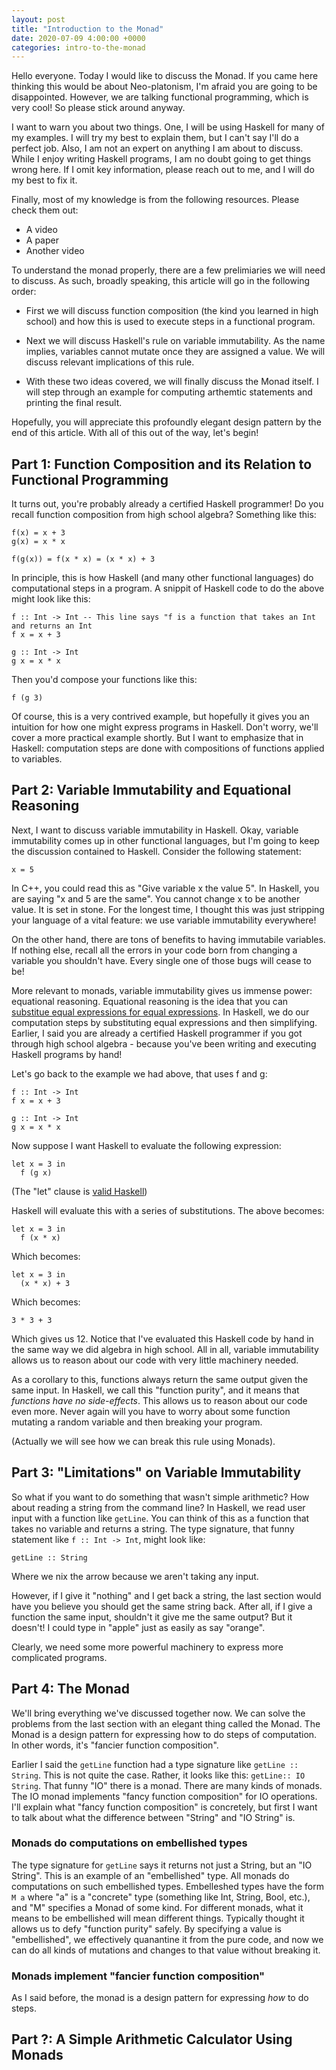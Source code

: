 ```yaml
---
layout: post
title: "Introduction to the Monad"
date: 2020-07-09 4:00:00 +0000
categories: intro-to-the-monad
---
```


Hello everyone. Today I would like to discuss the Monad. If you came here thinking this would
be about Neo-platonism, I'm afraid you are going to be disappointed. However, we are talking
functional programming, which is very cool! So please stick around anyway.

I want to warn you about two things. One, I will be using Haskell for many of my examples. I will
try my best to explain them, but I can't say I'll do a perfect job. Also, I am not an expert on
anything I am about to discuss. While I enjoy writing Haskell programs, I am no doubt going to
get things wrong here. If I omit key information, please reach out to me, and I will do my best
to fix it.

Finally, most of my knowledge is from the following resources. Please check them out:

* A video
* A paper
* Another video

To understand the monad properly, there are a few prelimiaries we will need to discuss. As such, broadly
speaking, this article will go in the following order:

* First we will discuss function composition (the kind you learned in high school) and how this
is used to execute steps in a functional program.

* Next we will discuss Haskell's rule on variable immutability. As the name implies, variables
cannot mutate once they are assigned a value. We will discuss relevant implications of this rule.

* With these two ideas covered, we will finally discuss the Monad itself. I will step through
an example for computing arthemtic statements and printing the final result.

Hopefully, you will appreciate this profoundly elegant design pattern by the end of this article.
With all of this out of the way, let's begin!

## Part 1: Function Composition and its Relation to Functional Programming
It turns out, you're probably already a certified Haskell programmer! Do you recall function composition from
high school algebra? Something like this:

```
f(x) = x + 3
g(x) = x * x

f(g(x)) = f(x * x) = (x * x) + 3
```

In principle, this is how Haskell (and many other functional languages) do computational steps in a program.
A snippit of Haskell code to do the above might look like this:

```
f :: Int -> Int -- This line says "f is a function that takes an Int and returns an Int
f x = x + 3

g :: Int -> Int
g x = x * x
```

Then you'd compose your functions like this:

```
f (g 3)
```

Of course, this is a very contrived example, but hopefully it gives you an intuition for how one might express
programs in Haskell. Don't worry, we'll cover a more practical example shortly. But I want to emphasize
that in Haskell: computation steps are done with compositions of functions applied to variables.

## Part 2: Variable Immutability and Equational Reasoning
Next, I want to discuss variable immutability in Haskell. Okay, variable immutability comes up in other
functional languages, but I'm going to keep the discussion contained to Haskell. Consider the following
statement:

```
x = 5
```

In C++, you could read this as "Give variable x the value 5". In Haskell, you are saying "x and 5 are the same".
You cannot change x to be another value. It is set in stone. For the longest time, I thought this was just stripping
your language of a vital feature: we use variable immutability everywhere!

On the other hand, there are tons of benefits to having immutabile variables. If nothing else, recall all the errors
in your code born from changing a variable you shouldn't have. Every single one of those bugs will cease to be!

More relevant to monads, variable immutability gives us immense power: equational reasoning. Equational reasoning
is the idea that you can [substitue equal expressions for equal expressions](http://www.haskellforall.com/2013/12/equational-reasoning.html).
In Haskell, we do our computation steps by substituting equal expressions and then simplifying. Earlier, I said you
are already a certified Haskell programmer if you got through high school algebra - because you've been writing and
executing Haskell programs by hand!

Let's go back to the example we had above, that uses f and g:

```
f :: Int -> Int
f x = x + 3

g :: Int -> Int
g x = x * x
```

Now suppose I want Haskell to evaluate the following expression:

```
let x = 3 in
  f (g x)
```

(The "let" clause is [valid Haskell](http://learnyouahaskell.com/syntax-in-functions#let-it-be))

Haskell will evaluate this with a series of substitutions. The above becomes:

```
let x = 3 in
  f (x * x)
```

Which becomes:

```
let x = 3 in
  (x * x) + 3
```

Which becomes:

```
3 * 3 + 3
```
Which gives us 12. Notice that I've evaluated this Haskell code by hand in the same
way we did algebra in high school. All in all, variable immutability allows us to
reason about our code with very little machinery needed.

As a corollary to this, functions always return the same output given the same input.
In Haskell, we call this "function purity", and it means that *functions have no side-effects*.
This allows us to reason about our code even more. Never again will you have to worry
about some function mutating a random variable and then breaking your program.

(Actually we will see how we can break this rule using Monads).

## Part 3: "Limitations" on Variable Immutability
So what if you want to do something that wasn't simple arithmetic? How about reading
a string from the command line? In Haskell, we read user input with a function
like `getLine`. You can think of this as a function that takes no variable and returns
a string. The type signature, that funny statement like `f :: Int -> Int`, might look
like:

```
getLine :: String
```

Where we nix the arrow because we aren't taking any input.

However, if I give it "nothing" and I get back a string, the last section would have
you believe you should get the same string back. After all, if I give a function the same input,
shouldn't it give me the same output? But it doesn't! I could type in "apple" just as easily
as say "orange".

Clearly, we need some more powerful machinery to express more complicated programs.

## Part 4: The Monad
We'll bring everything we've discussed together now. We can solve the problems from the last section
with an elegant thing called the Monad. The Monad is a design pattern for expressing how to do steps
of computation. In other words, it's "fancier function composition".

Earlier I said the `getLine`
function had a type signature like `getLine :: String`. This is not quite the case. Rather, it looks
like this: `getLine:: IO String`. That funny "IO" there is a monad. There are many kinds of monads.
The IO monad implements "fancy function composition" for IO operations. I'll explain what "fancy function
composition" is concretely, but first I want to talk about what the difference between "String" and "IO String"
is.

### Monads do computations on embellished types
The type signature for `getLine` says it returns not just a String, but an "IO String". This is an example
of an "embellished" type. All monads do computations on such embellished types. Embelleshed types have
the form `M a` where "a" is a "concrete" type (something like Int, String, Bool, etc.), and "M" specifies
a Monad of some kind. For different monads, what it means to be embellished will mean different things.
Typically thought it allows us to defy "function purity" safely. By specifying a value is "embellished",
we effectively quanantine it from the pure code, and now we can do all kinds of mutations and changes to
that value without breaking it.


### Monads implement "fancier function composition"
As I said before, the monad is a design pattern for expressing *how* to do steps.

## Part ?: A Simple Arithmetic Calculator Using Monads
